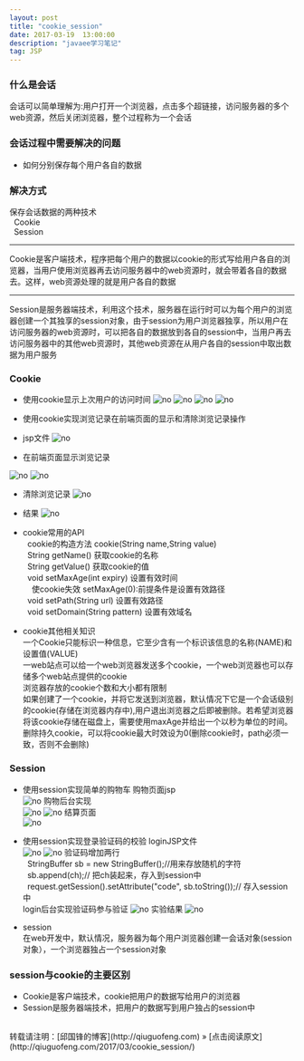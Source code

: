 ```yaml
---
layout: post
title: "cookie_session"
date: 2017-03-19  13:00:00
description: "javaee学习笔记"
tag: JSP 
---
```

### 什么是会话
会话可以简单理解为:用户打开一个浏览器，点击多个超链接，访问服务器的多个web资源，然后关闭浏览器，整个过程称为一个会话<br >
### 会话过程中需要解决的问题
* 如何分别保存每个用户各自的数据

### 解决方式
保存会话数据的两种技术<br />
&nbsp;&nbsp;Cookie<br />
&nbsp;&nbsp;Session<br />
* ****
Cookie是客户端技术，程序把每个用户的数据以cookie的形式写给用户各自的浏览器，当用户使用浏览器再去访问服务器中的web资源时，就会带着各自的数据去。这样，web资源处理的就是用户各自的数据<br />
* ****
Session是服务器端技术，利用这个技术，服务器在运行时可以为每个用户的浏览器创建一个其独享的session对象，由于session为用户浏览器独享，所以用户在访问服务器的web资源时，可以把各自的数据放到各自的session中，当用户再去访问服务器中的其他web资源时，其他web资源在从用户各自的session中取出数据为用户服务<br />
### Cookie
* 使用cookie显示上次用户的访问时间
![no](/assets/active_images/javaweb/jsp/4.png)
![no](/assets/active_images/javaweb/jsp/5.png)
![no](/assets/active_images/javaweb/jsp/6.png)
![no](/assets/active_images/javaweb/jsp/7.png)
* 使用cookie实现浏览记录在前端页面的显示和清除浏览记录操作
* jsp文件
![no](/assets/active_images/javaweb/jsp/8.png)<br />

* 在前端页面显示浏览记录

![no](/assets/active_images/javaweb/jsp/9.png)
![no](/assets/active_images/javaweb/jsp/10.png)<br />

* 清除浏览记录
![no](/assets/active_images/javaweb/jsp/11.png)

* 结果
![no](/assets/active_images/javaweb/jsp/12.png)

* cookie常用的API<br />
&nbsp;&nbsp;cookie的构造方法	cookie(String name,String value)<br />
&nbsp;&nbsp;String getName()	获取cookie的名称<br />
&nbsp;&nbsp;String getValue()	获取cookie的值<br />
&nbsp;&nbsp;void setMaxAge(int expiry)	设置有效时间<br />
&nbsp;&nbsp;&nbsp;&nbsp;使cookie失效	setMaxAge(0):前提条件是设置有效路径<br />
&nbsp;&nbsp;void setPath(String url)	设置有效路径<br />
&nbsp;&nbsp;void setDomain(String pattern)	设置有效域名<br />

* cookie其他相关知识<br />
一个Cookie只能标识一种信息，它至少含有一个标识该信息的名称(NAME)和设置值(VALUE)<br />
一web站点可以给一个web浏览器发送多个cookie，一个web浏览器也可以存储多个web站点提供的cookie<br />
浏览器存放的cookie个数和大小都有限制<br />
如果创建了一个cookie，并将它发送到浏览器，默认情况下它是一个会话级别的cookie(存储在浏览器内存中),用户退出浏览器之后即被删除。若希望浏览器将该cookie存储在磁盘上，需要使用maxAge并给出一个以秒为单位的时间。<br />
删除持久cookie，可以将cookie最大时效设为0(删除cookie时，path必须一致，否则不会删除)<br />

### Session
* 使用session实现简单的购物车
购物页面jsp<br />
![no](/assets/active_images/javaweb/jsp/13.png)
购物后台实现<br />
![no](/assets/active_images/javaweb/jsp/14.png)
![no](/assets/active_images/javaweb/jsp/15.png)
结算页面<br />
![no](/assets/active_images/javaweb/jsp/16.png)

* 使用session实现登录验证码的校验
loginJSP文件<br />
![no](/assets/active_images/javaweb/jsp/17.png)
![no](/assets/active_images/javaweb/jsp/18.png)
验证码增加两行<br />
&nbsp;&nbsp;StringBuffer sb = new StringBuffer();//用来存放随机的字符<br />
&nbsp;&nbsp;sb.append(ch);// 把ch装起来，存入到session中<br />
&nbsp;&nbsp;request.getSession().setAttribute("code", sb.toString());// 存入session中<br />
login后台实现验证码参与验证
![no](/assets/active_images/javaweb/jsp/19.png)
实验结果
![no](/assets/active_images/javaweb/jsp/20.png)
* session<br />
在web开发中，默认情况，服务器为每个用户浏览器创建一会话对象(session对象），一个浏览器独占一个session对象

### session与cookie的主要区别
* Cookie是客户端技术，cookie把用户的数据写给用户的浏览器<br />
* Session是服务器端技术，把用户的数据写到用户独占的session中
<br />
转载请注明：[邱国锋的博客](http://qiuguofeng.com) » [点击阅读原文](http://qiuguofeng.com/2017/03/cookie_session/)

